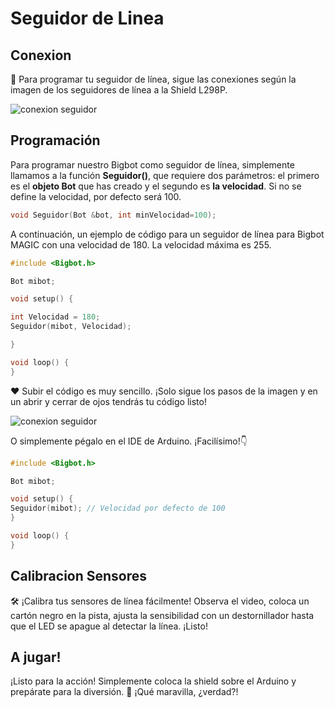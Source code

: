 <script setup>
import LiteVideo from '/../Components/LiteVideo.vue'
</script>

# Seguidor de Linea
## Conexion

🔗 Para programar tu seguidor de línea, sigue las conexiones según la imagen de los seguidores de línea a la Shield L298P.

![conexion seguidor](/4WD_Seguidor.webp)


## Programación

Para programar nuestro Bigbot como seguidor de línea, simplemente llamamos a la función **Seguidor()**, que requiere dos parámetros: el primero es el **objeto Bot** que has creado y el segundo es **la velocidad**. Si no se define la velocidad, por defecto será 100.
```c
void Seguidor(Bot &bot, int minVelocidad=100);
```

A continuación, un ejemplo de código para un seguidor de línea para Bigbot MAGIC con una velocidad de 180. La velocidad máxima es 255.

```c
#include <Bigbot.h>

Bot mibot;

void setup() {

int Velocidad = 180;
Seguidor(mibot, Velocidad);

}

void loop() {
}
```

❤ Subir el código es muy sencillo. ¡Solo sigue los pasos de la imagen y en un abrir y cerrar de ojos tendrás tu código listo!

![conexion seguidor](/IDE_Seguidor.webp)

O simplemente pégalo en el IDE de Arduino. ¡Facilísimo!👇

```c
#include <Bigbot.h>

Bot mibot;

void setup() {
Seguidor(mibot); // Velocidad por defecto de 100
}

void loop() {
}
```


## Calibracion Sensores

🛠️ ¡Calibra tus sensores de línea fácilmente! Observa el video, coloca un cartón negro en la pista, ajusta la sensibilidad con un destornillador hasta que el LED se apague al detectar la línea. ¡Listo!
  <LiteVideo
    id="AL-kroKrw0g"
    title="Calibracion Sensores de Linea"
  />

## A jugar!

¡Listo para la acción! Simplemente coloca la shield sobre el Arduino y prepárate para la diversión. 🎉 ¡Qué maravilla, ¿verdad?!

  <LiteVideo
    id="1X7-dO1EeGE"
    title="Calibracion Sensores de Linea"
  />